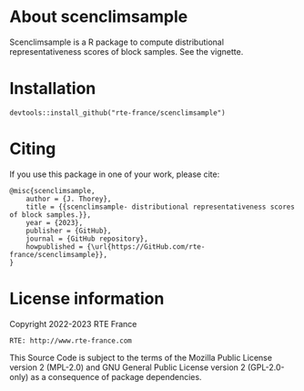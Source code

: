 # About scenclimsample

Scenclimsample is a R package to compute distributional representativeness scores of block samples. See the vignette.

# Installation

`devtools::install_github("rte-france/scenclimsample")`


# Citing

If you use this package in one of your work, please cite:
```
@misc{scenclimsample,
    author = {J. Thorey},
    title = {{scenclimsample- distributional representativeness scores of block samples.}},
    year = {2023},
    publisher = {GitHub},
    journal = {GitHub repository},
    howpublished = {\url{https://GitHub.com/rte-france/scenclimsample}},
}
```

# License information
Copyright 2022-2023 RTE France

    RTE: http://www.rte-france.com

This Source Code is subject to the terms of the Mozilla Public License version 2 (MPL-2.0) and GNU General Public License version 2 (GPL-2.0-only) as a consequence of package dependencies.
